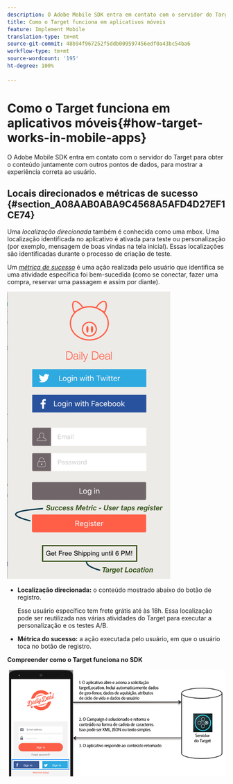 ```yaml
---
description: O Adobe Mobile SDK entra em contato com o servidor do Target para obter o conteúdo juntamente com outros pontos de dados, para mostrar a experiência correta ao usuário.
title: Como o Target funciona em aplicativos móveis
feature: Implement Mobile
translation-type: tm+mt
source-git-commit: 48b94f967252f5ddb009597456edf0a43bc54ba6
workflow-type: tm+mt
source-wordcount: '195'
ht-degree: 100%

---
```



# Como o Target funciona em aplicativos móveis{#how-target-works-in-mobile-apps}

O Adobe Mobile SDK entra em contato com o servidor do Target para obter o conteúdo juntamente com outros pontos de dados, para mostrar a experiência correta ao usuário.

## Locais direcionados e métricas de sucesso   {#section_A08AAB0ABA9C4568A5AFD4D27EF1CE74}

Uma *localização direcionada* também é conhecida como uma  mbox. Uma localização identificada no aplicativo é ativada para teste ou personalização (por exemplo, mensagem de boas vindas na tela inicial). Essas localizações são identificadas durante o processo de criação de teste.

Um *[métrica de sucesso](/help/c-activities/r-success-metrics/success-metrics.md#reference_D011575C85DA48E989A244593D9B9924)* é uma ação realizada pelo usuário que identifica se uma atividade específica foi bem-sucedida (como se conectar, fazer uma compra, reservar uma passagem e assim por diante).

![](assets/mobile-target-location.png)

* **Localização direcionada:** o conteúdo mostrado abaixo do botão de registro.

   Esse usuário específico tem frete grátis até às 18h. Essa localização pode ser reutilizada nas várias atividades do Target para executar a personalização e os testes A/B.

* **Métrica do sucesso:** a ação executada pelo usuário, em que o usuário toca no botão de registro.

**Compreender como o Target funciona no SDK**

![](assets/how-target-mobile-works.png)

